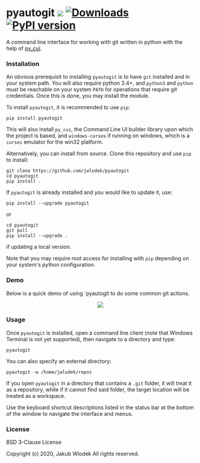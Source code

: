 # pyautogit ![](https://travis-ci.org/jwlodek/pyautogit.svg?branch=master) [![Downloads](https://pepy.tech/badge/pyautogit)](https://pepy.tech/project/pyautogit) [![PyPI version](https://badge.fury.io/py/pyautogit.svg)](https://badge.fury.io/py/pyautogit)

A command line interface for working with git written in python with the help of [py_cui](https://github.com/jwlodek/py_cui).

### Installation

An obvious prerequisit to installing `pyautogit` is to have `git` installed and in your system path. You will also require python 3.4+, and
`python3` and `python` must be reachable on your system `PATH` for operations that require git credentials.
Once this is done, you may install the module.

To install `pyautogit`, it is recommended to use `pip`:
```
pip install pyautogit
```
This will also install `py_cui`, the Command Line UI builder library upon which the project is based, and `windows-curses` if running on windows, which is a `curses` emulator for the win32 platform.

Alternatively, you can install from source. Clone this repository and use `pip` to install:
```
git clone https://github.com/jwlodek/pyautogit
cd pyautogit
pip install .
```
If `pyautogit` is already installed and you would like to update it, use:
```
pip install --upgrade pyautogit
```
or
```
cd pyautogit
git pull
pip install --upgrade .
```
if updating a local version.

Note that you may require root access for installing with `pip` depending on your system's python configuration.

### Demo

Below is a quick demo of using `pyautogit to do some common git actions.

<p align="center">
    <img src="docs/assets/pyautogit-demo.gif">
</p>

### Usage

Once `pyautogit` is installed, open a command line client (note that Windows Terminal is not yet supported), then navigate to a directory and type:
```
pyautogit
```
You can also specify an external directory:
```
pyautogit -w /home/jwlodek/repos
```
If you open `pyautogit` in a directory that contains a `.git` folder, it will treat it as a repository, while if it cannot find said folder, the target location will be treated as a workspace.

Use the keyboard shortcut descriptions listed in the status bar at the bottom of the window to navigate the interface and menus.

### License

BSD 3-Clause License

Copyright (c) 2020, Jakub Wlodek
All rights reserved.